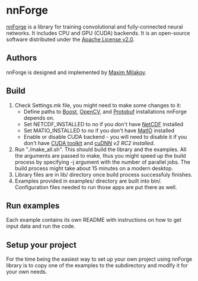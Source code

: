 nnForge
=======

[nnForge](http://nnforge.org) is a library for training convolutional and fully-connected neural networks. It includes CPU and GPU (CUDA) backends.
It is an open-source software distributed under the [Apache License v2.0](http://www.apache.org/licenses/LICENSE-2.0).

Authors
-------
nnForge is designed and implemented by [Maxim Milakov](http://milakov.org).

Build
-----

1. Check Settings.mk file, you might need to make some changes to it:
	* Define paths to [Boost](http://www.boost.org/), [OpenCV](http://opencv.org/), and [Protobuf](https://developers.google.com/protocol-buffers/) installations nnForge depends on.
	* Set NETCDF_INSTALLED to _no_ if you don't have [NetCDF](http://www.unidata.ucar.edu/software/netcdf/) installed
	* Set MATIO_INSTALLED to _no_ if you don't have [MatIO](http://sourceforge.net/projects/matio/) installed
	* Enable or disable CUDA backend - you will need to disable it if you don't have [CUDA toolkit](https://developer.nvidia.com/cuda-toolkit) and [cuDNN](https://developer.nvidia.com/cuDNN) *v2 RC2 installed*.
2. Run "./make_all.sh". This should build the library and the examples. All the arguments are passed to make, thus you might speed up the build process by specifying -j argument with the number of parallel jobs. The build process might take about 15 minutes on a modern desktop.
3. Library files are in lib/ directory once build process successfuly finishes.
4. Examples provided in examples/ directory are built into bin/. Configuration files needed to run those apps are put there as well.

Run examples
------------

Each example contains its own README with instructions on how to get input data and run the code.

Setup your project
------------------

For the time being the easiest way to set up your own project using nnForge library is to copy one of the examples to the subdirectory and modify it for your own needs.
